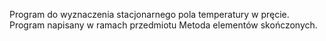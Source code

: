 Program do wyznaczenia stacjonarnego pola temperatury w pręcie.
Program napisany w ramach przedmiotu Metoda elementów skończonych.
